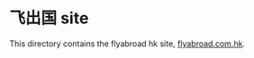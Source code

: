 # 飞出国 site

This directory contains the flyabroad hk site, [flyabroad.com.hk](http://fcgvisa.com/).

